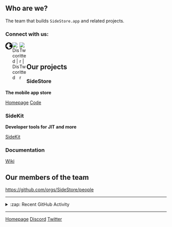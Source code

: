 <!-- 
Docs: How to use GitHub README and actions to auto-generate embedded content.
https://github.com/anuraghazra/github-readme-stats
https://www.youtube.com/watch?v=n6d4KHSKqGk
https://github.com/rahuldkjain/github-profile-readme-generator
 -->

## Who are we?

The team that builds `SideStore.app` and related projects.

### Connect with us:

<!--
[![Website](https://img.shields.io/website?label=sidestore.io&style=for-the-badge&url=https://sidestore.io)](https://sidestore.io)
[![Twitter Follow](https://img.shields.io/twitter/follow/sidestore_io?color=1DA1F2&logo=twitter&style=for-the-badge)](https://twitter.com/intent/follow?original_referer=https%3A%2F%2Fgithub.com%2Fsidestore&screen_name=sidestore)
[![GitHub Followers](https://img.shields.io/github/followers/sidestore?style=for-the-badge)]()
[![GitHub Sponsors](https://img.shields.io/github/sponsors/sidestore?style=for-the-badge
)]() 
-->

[<img align="left" alt="sidestore.io" width="22px" src="https://raw.githubusercontent.com/iconic/open-iconic/master/svg/globe.svg" />][website]
[<img align="left" alt="Discord | Discord" width="22px" src="https://cdn.jsdelivr.net/npm/simple-icons@v3/icons/discord.svg" />][discord]
[<img align="left" alt="Twitter | Twitter" width="22px" src="https://cdn.jsdelivr.net/npm/simple-icons@v3/icons/twitter.svg" />][twitter]

<br />
<br />

## Our projects

### SideStore

__The mobile app store__

[Homepage][website]
[Code][git.sidestore]

### SideKit

__Developer tools for JIT and more__

[SideKit][git.sidekit]

### Documentation

[Wiki][wiki]

## Our members of the team

https://github.com/orgs/SideStore/people

---

<details>
  <summary>:zap: Recent GitHub Activity</summary>

<!--START_SECTION:activity-->
1. 🗣 Commented on [#675](https://github.com/SideStore/SideStore/issues/675) in [SideStore/SideStore](https://github.com/SideStore/SideStore)
2. 💪 Opened PR [#675](https://github.com/SideStore/SideStore/pull/675) in [SideStore/SideStore](https://github.com/SideStore/SideStore)
3. 🗣 Commented on [#657](https://github.com/SideStore/SideStore/issues/657) in [SideStore/SideStore](https://github.com/SideStore/SideStore)
4. 🎉 Merged PR [#673](https://github.com/SideStore/SideStore/pull/673) in [SideStore/SideStore](https://github.com/SideStore/SideStore)
5. 🗣 Commented on [#673](https://github.com/SideStore/SideStore/issues/673) in [SideStore/SideStore](https://github.com/SideStore/SideStore)
6. 🗣 Commented on [#673](https://github.com/SideStore/SideStore/issues/673) in [SideStore/SideStore](https://github.com/SideStore/SideStore)
7. 🗣 Commented on [#673](https://github.com/SideStore/SideStore/issues/673) in [SideStore/SideStore](https://github.com/SideStore/SideStore)
8. 🗣 Commented on [#673](https://github.com/SideStore/SideStore/issues/673) in [SideStore/SideStore](https://github.com/SideStore/SideStore)
9. 🗣 Commented on [#673](https://github.com/SideStore/SideStore/issues/673) in [SideStore/SideStore](https://github.com/SideStore/SideStore)
10. 🗣 Commented on [#674](https://github.com/SideStore/SideStore/issues/674) in [SideStore/SideStore](https://github.com/SideStore/SideStore)
11. 🗣 Commented on [#674](https://github.com/SideStore/SideStore/issues/674) in [SideStore/SideStore](https://github.com/SideStore/SideStore)
12. 💪 Opened PR [#674](https://github.com/SideStore/SideStore/pull/674) in [SideStore/SideStore](https://github.com/SideStore/SideStore)
13. 🗣 Commented on [#538](https://github.com/SideStore/SideStore/issues/538) in [SideStore/SideStore](https://github.com/SideStore/SideStore)
14. 🗣 Commented on [#673](https://github.com/SideStore/SideStore/issues/673) in [SideStore/SideStore](https://github.com/SideStore/SideStore)
15. 🎉 Merged PR [#2](https://github.com/SideStore/anisette-servers/pull/2) in [SideStore/anisette-servers](https://github.com/SideStore/anisette-servers)
16. 🗣 Commented on [#2](https://github.com/SideStore/anisette-servers/issues/2) in [SideStore/anisette-servers](https://github.com/SideStore/anisette-servers)
17. 💪 Opened PR [#2](https://github.com/SideStore/anisette-servers/pull/2) in [SideStore/anisette-servers](https://github.com/SideStore/anisette-servers)
18. 🗣 Commented on [#673](https://github.com/SideStore/SideStore/issues/673) in [SideStore/SideStore](https://github.com/SideStore/SideStore)
19. 🗣 Commented on [#673](https://github.com/SideStore/SideStore/issues/673) in [SideStore/SideStore](https://github.com/SideStore/SideStore)
20. 🗣 Commented on [#673](https://github.com/SideStore/SideStore/issues/673) in [SideStore/SideStore](https://github.com/SideStore/SideStore)
<!--END_SECTION:activity-->

</details>

---

[Homepage][patreon] [Discord][discord] [Twitter][twitter]

<!--
- [Patreon][patreon]
- [OpenCollective][opencollective]
- [YouTube][youtube]
-->

[website]: https://sidestore.io
[wiki]: https://wiki.sidestore.io
[twitter]: https://twitter.com/sidestore_io
[discord]: https://discord.gg/sidestore-949183273383395328
[youtube]: https://youtube.com/TODO
[patreon]: https://www.patreon.com/SideStore
[opencollective]: https://opencollective.com/TODO
[git.sidestore]: https://github.com/SideStore/SideStore/
[git.sidekit]: https://github.com/SideStore/SideKit

